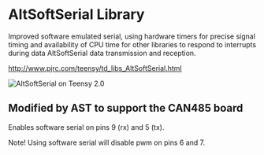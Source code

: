 # AltSoftSerial Library

Improved software emulated serial, using hardware timers for precise signal
timing and availability of CPU time for other libraries to respond to interrupts
during data AltSoftSerial data transmission and reception.

http://www.pjrc.com/teensy/td_libs_AltSoftSerial.html

![AltSoftSerial on Teensy 2.0](http://www.pjrc.com/teensy/td_libs_AltSoftSerial_2.jpg)

## Modified by AST to support the CAN485 board

Enables software serial on pins 9 (rx) and 5 (tx).

Note! Using software serial will disable pwm on pins 6 and 7.